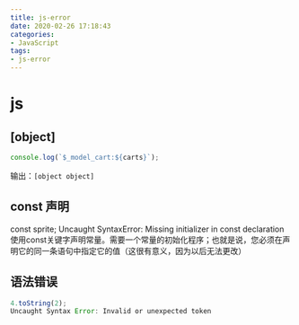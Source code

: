 ```yaml
---
title: js-error
date: 2020-02-26 17:18:43
categories:
- JavaScript
tags:
- js-error
---
```


# js
## [object]
``` js
console.log(`$_model_cart:${carts}`);
```
输出：`[object object]`

## const 声明
const sprite;
Uncaught SyntaxError: Missing initializer in const declaration
使用const关键字声明常量。需要一个常量的初始化程序；也就是说，您必须在声明它的同一条语句中指定它的值（这很有意义，因为以后无法更改）

## 语法错误
``` js
4.toString(2);
Uncaught Syntax Error: Invalid or unexpected token
```
